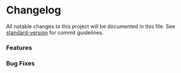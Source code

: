 # Changelog

All notable changes to this project will be documented in this file. See [standard-version](https://github.com/conventional-changelog/standard-version) for commit guidelines.

### Features

### Bug Fixes
